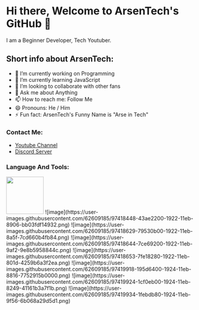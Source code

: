# Hi there, Welcome to ArsenTech's GitHub 👋

I am a Beginner Developer, Tech Youtuber.

## Short info about ArsenTech:
- 🔭 I’m currently working on Programming
- 🌱 I’m currently learning JavaScript 
- 👯 I’m looking to collaborate with other fans
- 💬 Ask me about Anything
- 📫 How to reach me: Follow Me
- 😄 Pronouns: He / Him
- ⚡ Fun fact: ArsenTech's Funny Name is "Arse in Tech"
### Contact Me:
* [Youtube Channel](https://www.youtube.com/channel/UCrtH0g6NE8tW5VIEgDySYtg)
* [Discord Server](https://discord.com/invite/WRzCnPF)
### Language And Tools:
<img src="https://camo.githubusercontent.com/..." data-canonical-src="https://gyazo.com/eb5c5741b6a9a16c692170a41a49c858.png" width="100" />
![image](https://user-images.githubusercontent.com/62609185/97418448-43ae2200-1922-11eb-8906-bb03fdf14932.png)
![image](https://user-images.githubusercontent.com/62609185/97418629-79530b00-1922-11eb-8a5f-7cd660b4fb84.png)
![image](https://user-images.githubusercontent.com/62609185/97418644-7ce69200-1922-11eb-9af2-9e8b5958844c.png)
![image](https://user-images.githubusercontent.com/62609185/97418653-7fe18280-1922-11eb-801d-4259b6a3f2ea.png)
![image](https://user-images.githubusercontent.com/62609185/97419918-195d6400-1924-11eb-8816-7752915b0000.png)
![image](https://user-images.githubusercontent.com/62609185/97419924-1cf0eb00-1924-11eb-8249-41161b3a7f1b.png)
![image](https://user-images.githubusercontent.com/62609185/97419934-1febdb80-1924-11eb-9f56-6b068a29d5d1.png)
